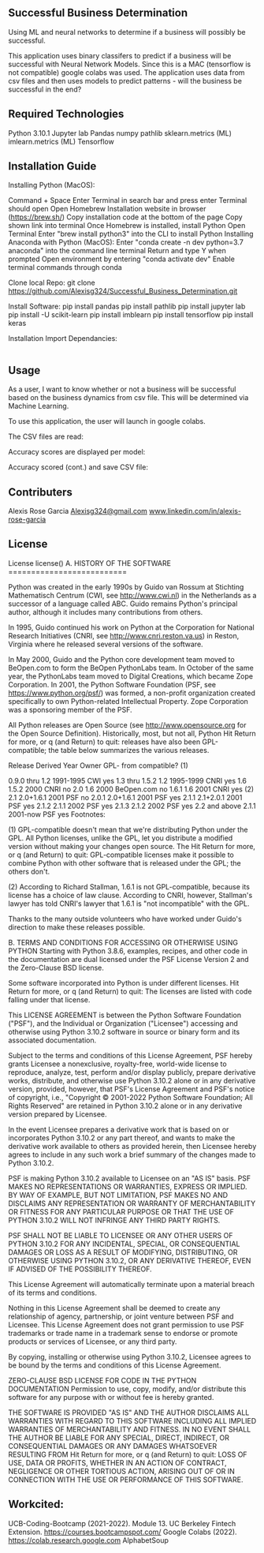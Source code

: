 ## Successful Business Determination

Using ML and neural networks to determine if a business will possibly be successful. 

This application uses binary classifers to predict if a business will be successful with Neural Network Models.  Since this is a MAC (tensorflow is not compatible) google colabs was used.  The application uses data from csv files and then uses models to predict patterns - will the business be successful in the end? 

## Required Technologies 

Python 3.10.1 Jupyter lab Pandas numpy pathlib sklearn.metrics (ML) imlearn.metrics (ML) Tensorflow

## Installation Guide

Installing Python (MacOS):

Command + Space Enter Terminal in search bar and press enter Terminal should open Open Homebrew Installation website in browser (https://brew.sh/) Copy installation code at the bottom of the page Copy shown link into terminal Once Homebrew is installed, install Python Open Terminal Enter "brew install python3" into the CLI to install Python Installing Anaconda with Python (MacOS): Enter "conda create -n dev python=3.7 anaconda" into the command line terminal Return and type Y when prompted Open environment by entering "conda activate dev" Enable terminal commands through conda

Clone local Repo: git clone https://github.com/Alexisg324/Successful_Business_Determination.git

Install Software: pip install pandas pip install pathlib pip install jupyter lab pip install -U scikit-learn pip install imblearn pip install tensorflow pip install keras

Installation Import Dependancies:

![]()

## Usage

As a user, I want to know whether or not a business will be successful based on the business dynamics from csv file.  This will be determined via Machine Learning. 

To use this application, the user will launch in google colabs.  

The CSV files are read:
![]()

Accuracy scores are displayed per model: 
![]()

Accuracy scored (cont.) and save CSV file: 
![]()

## Contributers 

Alexis Rose Garcia Alexisg324@gmail.com www.linkedin.com/in/alexis-rose-garcia

## License

License
license() A. HISTORY OF THE SOFTWARE ==========================

Python was created in the early 1990s by Guido van Rossum at Stichting Mathematisch Centrum (CWI, see http://www.cwi.nl) in the Netherlands as a successor of a language called ABC. Guido remains Python's principal author, although it includes many contributions from others.

In 1995, Guido continued his work on Python at the Corporation for National Research Initiatives (CNRI, see http://www.cnri.reston.va.us) in Reston, Virginia where he released several versions of the software.

In May 2000, Guido and the Python core development team moved to BeOpen.com to form the BeOpen PythonLabs team. In October of the same year, the PythonLabs team moved to Digital Creations, which became Zope Corporation. In 2001, the Python Software Foundation (PSF, see https://www.python.org/psf/) was formed, a non-profit organization created specifically to own Python-related Intellectual Property. Zope Corporation was a sponsoring member of the PSF.

All Python releases are Open Source (see http://www.opensource.org for the Open Source Definition). Historically, most, but not all, Python Hit Return for more, or q (and Return) to quit: releases have also been GPL-compatible; the table below summarizes the various releases.

Release Derived Year Owner GPL- from compatible? (1)

0.9.0 thru 1.2 1991-1995 CWI yes 1.3 thru 1.5.2 1.2 1995-1999 CNRI yes 1.6 1.5.2 2000 CNRI no 2.0 1.6 2000 BeOpen.com no 1.6.1 1.6 2001 CNRI yes (2) 2.1 2.0+1.6.1 2001 PSF no 2.0.1 2.0+1.6.1 2001 PSF yes 2.1.1 2.1+2.0.1 2001 PSF yes 2.1.2 2.1.1 2002 PSF yes 2.1.3 2.1.2 2002 PSF yes 2.2 and above 2.1.1 2001-now PSF yes Footnotes:

(1) GPL-compatible doesn't mean that we're distributing Python under the GPL. All Python licenses, unlike the GPL, let you distribute a modified version without making your changes open source. The Hit Return for more, or q (and Return) to quit: GPL-compatible licenses make it possible to combine Python with other software that is released under the GPL; the others don't.

(2) According to Richard Stallman, 1.6.1 is not GPL-compatible, because its license has a choice of law clause. According to CNRI, however, Stallman's lawyer has told CNRI's lawyer that 1.6.1 is "not incompatible" with the GPL.

Thanks to the many outside volunteers who have worked under Guido's direction to make these releases possible.

B. TERMS AND CONDITIONS FOR ACCESSING OR OTHERWISE USING PYTHON Starting with Python 3.8.6, examples, recipes, and other code in the documentation are dual licensed under the PSF License Version 2 and the Zero-Clause BSD license.

Some software incorporated into Python is under different licenses. Hit Return for more, or q (and Return) to quit: The licenses are listed with code falling under that license.

This LICENSE AGREEMENT is between the Python Software Foundation ("PSF"), and the Individual or Organization ("Licensee") accessing and otherwise using Python 3.10.2 software in source or binary form and its associated documentation.

Subject to the terms and conditions of this License Agreement, PSF hereby grants Licensee a nonexclusive, royalty-free, world-wide license to reproduce, analyze, test, perform and/or display publicly, prepare derivative works, distribute, and otherwise use Python 3.10.2 alone or in any derivative version, provided, however, that PSF's License Agreement and PSF's notice of copyright, i.e., "Copyright © 2001-2022 Python Software Foundation; All Rights Reserved" are retained in Python 3.10.2 alone or in any derivative version prepared by Licensee.

In the event Licensee prepares a derivative work that is based on or incorporates Python 3.10.2 or any part thereof, and wants to make the derivative work available to others as provided herein, then Licensee hereby agrees to include in any such work a brief summary of the changes made to Python 3.10.2.

PSF is making Python 3.10.2 available to Licensee on an "AS IS" basis. PSF MAKES NO REPRESENTATIONS OR WARRANTIES, EXPRESS OR IMPLIED. BY WAY OF EXAMPLE, BUT NOT LIMITATION, PSF MAKES NO AND DISCLAIMS ANY REPRESENTATION OR WARRANTY OF MERCHANTABILITY OR FITNESS FOR ANY PARTICULAR PURPOSE OR THAT THE USE OF PYTHON 3.10.2 WILL NOT INFRINGE ANY THIRD PARTY RIGHTS.

PSF SHALL NOT BE LIABLE TO LICENSEE OR ANY OTHER USERS OF PYTHON 3.10.2 FOR ANY INCIDENTAL, SPECIAL, OR CONSEQUENTIAL DAMAGES OR LOSS AS A RESULT OF MODIFYING, DISTRIBUTING, OR OTHERWISE USING PYTHON 3.10.2, OR ANY DERIVATIVE THEREOF, EVEN IF ADVISED OF THE POSSIBILITY THEREOF.

This License Agreement will automatically terminate upon a material breach of its terms and conditions.

Nothing in this License Agreement shall be deemed to create any relationship of agency, partnership, or joint venture between PSF and Licensee. This License Agreement does not grant permission to use PSF trademarks or trade name in a trademark sense to endorse or promote products or services of Licensee, or any third party.

By copying, installing or otherwise using Python 3.10.2, Licensee agrees to be bound by the terms and conditions of this License Agreement.

ZERO-CLAUSE BSD LICENSE FOR CODE IN THE PYTHON DOCUMENTATION Permission to use, copy, modify, and/or distribute this software for any purpose with or without fee is hereby granted.

THE SOFTWARE IS PROVIDED "AS IS" AND THE AUTHOR DISCLAIMS ALL WARRANTIES WITH REGARD TO THIS SOFTWARE INCLUDING ALL IMPLIED WARRANTIES OF MERCHANTABILITY AND FITNESS. IN NO EVENT SHALL THE AUTHOR BE LIABLE FOR ANY SPECIAL, DIRECT, INDIRECT, OR CONSEQUENTIAL DAMAGES OR ANY DAMAGES WHATSOEVER RESULTING FROM Hit Return for more, or q (and Return) to quit: LOSS OF USE, DATA OR PROFITS, WHETHER IN AN ACTION OF CONTRACT, NEGLIGENCE OR OTHER TORTIOUS ACTION, ARISING OUT OF OR IN CONNECTION WITH THE USE OR PERFORMANCE OF THIS SOFTWARE.

## Workcited: 

UCB-Coding-Bootcamp (2021-2022). Module 13. UC Berkeley Fintech Extension. https://courses.bootcampspot.com/
Google Colabs (2022).  https://colab.research.google.com
AlphabetSoup
